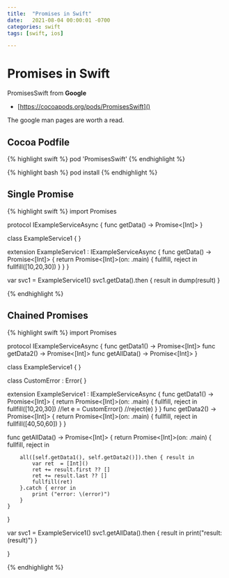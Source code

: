 ```yaml
---
title:  "Promises in Swift"
date:   2021-08-04 00:00:01 -0700
categories: swift
tags: [swift, ios]

---
```

# Promises in Swift

PromisesSwift from **Google**

- [https://cocoapods.org/pods/PromisesSwift]()

The google man pages are worth a read.

## Cocoa Podfile

{% highlight swift %}
pod 'PromisesSwift'
{% endhighlight %}

{% highlight bash %}
pod install
{% endhighlight %}

## Single Promise

{% highlight swift %}
import Promises

protocol IExampleServiceAsync {
  func getData() -> Promise<[Int]>
}

class ExampleService1 {
}

extension ExampleService1 : IExampleServiceAsync {
  func getData() -> Promise<[Int]> {
    return Promise<[Int]>(on: .main) { fullfill, reject in
      fullfill([10,20,30])
    }
  }
}

var svc1 = ExampleService1()
svc1.getData().then { result in 
  dump(result)
}

{% endhighlight %}

## Chained Promises

{% highlight swift %}
import Promises

protocol IExampleServiceAsync {
  func getData1() -> Promise<[Int]>
  func getData2() -> Promise<[Int]>
  func getAllData() -> Promise<[Int]>
}

class ExampleService1 {
}

class CustomError : Error{
}

extension ExampleService1 : IExampleServiceAsync {
  func getData1() -> Promise<[Int]> {
    return Promise<[Int]>(on: .main) { fullfill, reject in
        fullfill([10,20,30])
        //let e = CustomError()
        //reject(e)
    }
  }
  func getData2() -> Promise<[Int]> {
    return Promise<[Int]>(on: .main) { fullfill, reject in
      fullfill([40,50,60])
    }
  }

  func getAllData() -> Promise<[Int]> {
    return Promise<[Int]>(on: .main) { fullfill, reject in

        all([self.getData1(), self.getData2()]).then { result in
            var ret  = [Int]()
            ret += result.first ?? []
            ret += result.last ?? []
            fullfill(ret)
        }.catch { error in
            print ("error: \(error)")
        }
    }
  }

  var svc1 = ExampleService1()
  svc1.getAllData().then { result in
    print("result: \(result)")
  }

}

{% endhighlight %}